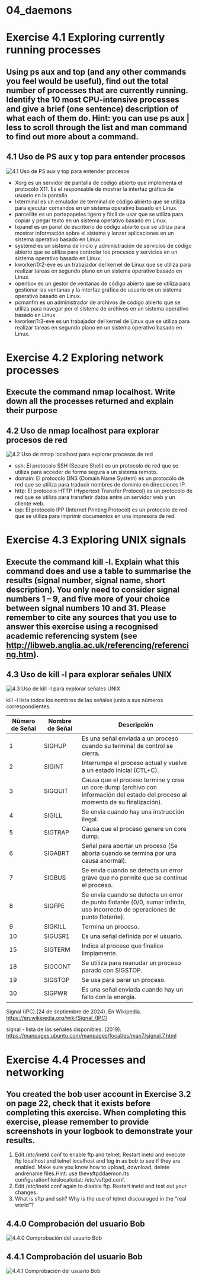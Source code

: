 # 04_daemons

# Exercise 4.1 Exploring currently running processes
## Using ps aux and top (and any other commands you feel would be useful), find out the total number of processes that are currently running. Identify the 10 most CPU-intensive processes and give a brief (one sentence) description of what each of them do. Hint: you can use ps aux | less to scroll through the list and man command to find out more about a command.

## 4.1 Uso de PS aux y top para entender procesos
![4.1 Uso de PS aux y top para entender procesos](https://github.com/jroddom0103/DESPLIEGUE/blob/master/Slackware/04_daemons/Capturas/4.1PSAuxTop.png)

- Xorg es un servidor de pantalla de código abierto que implementa el protocolo X11. Es el responsable de mostrar la interfaz gráfica de usuario en la pantalla.
- lxterminal es un emulador de terminal de código abierto que se utiliza para ejecutar comandos en un sistema operativo basado en Linux.
- parcellite es un portapapeles ligero y fácil de usar que se utiliza para copiar y pegar texto en un sistema operativo basado en Linux.
- lxpanel es un panel de escritorio de código abierto que se utiliza para mostrar información sobre el sistema y lanzar aplicaciones en un sistema operativo basado en Linux.
- systemd es un sistema de inicio y administración de servicios de código abierto que se utiliza para controlar los procesos y servicios en un sistema operativo basado en Linux.
- kworker/0:2-eve es un trabajador del kernel de Linux que se utiliza para realizar tareas en segundo plano en un sistema operativo basado en Linux.
- openbox es un gestor de ventanas de código abierto que se utiliza para gestionar las ventanas y la interfaz gráfica de usuario en un sistema operativo basado en Linux.
- pcmanfm es un administrador de archivos de código abierto que se utiliza para navegar por el sistema de archivos en un sistema operativo basado en Linux.
- kworker/1:3-eve es un trabajador del kernel de Linux que se utiliza para realizar tareas en segundo plano en un sistema operativo basado en Linux.

# Exercise 4.2 Exploring network processes
## Execute the command nmap localhost. Write down all the processes returned and explain their purpose

## 4.2 Uso de nmap localhost para explorar procesos de red
![4.2 Uso de nmap localhost para explorar procesos de red](https://github.com/jroddom0103/DESPLIEGUE/blob/master/Slackware/04_daemons/Capturas/4.2NMapLH.png)

- ssh: El protocolo SSH (Secure Shell) es un protocolo de red que se utiliza para acceder de forma segura a un sistema remoto.
- domain: El protocolo DNS (Domain Name System) es un protocolo de red que se utiliza para traducir nombres de dominio en direcciones IP.
- http: El protocolo HTTP (Hypertext Transfer Protocol) es un protocolo de red que se utiliza para transferir datos entre un servidor web y un cliente web.
- ipp: El protocolo IPP (Internet Printing Protocol) es un protocolo de red que se utiliza para imprimir documentos en una impresora de red.

# Exercise 4.3 Exploring UNIX signals
## Execute the command kill -l. Explain what this command does and use a table to summarise the results (signal number, signal name, short description). You only need to consider signal numbers 1 – 9, and five more of your choice between signal numbers 10 and 31. Please remember to cite any sources that you use to answer this exercise using a recognised academic referencing system (see http://libweb.anglia.ac.uk/referencing/referencing.htm).

## 4.3 Uso de kill -l para explorar señales UNIX
![4.3 Uso de kill -l para explorar señales UNIX](https://github.com/jroddom0103/DESPLIEGUE/blob/master/Slackware/04_daemons/Capturas/4.3KillL.png)

kill -l lista todos los nombres de las señales junto a sus números correspondientes.

| Número de Señal | Nombre de Señal |                                                       Descripción                                                                 |
| --------------- |  -------------  | --------------------------------------------------------------------------------------------------------------------------------- |
|        1        |     SIGHUP      | Es una señal enviada a un proceso cuando su terminal de control se cierra.                                                        |
|        2        |     SIGINT      | Interrumpe el proceso actual y vuelve a un estado inicial (CTL+C).                                                                |
|        3        |     SIGQUIT     | Causa que el proceso termine y crea un core dump (archivo con información del estado del proceso al momento de su finalización).  |
|        4        |     SIGILL      | Se envía cuando hay una instrucción ilegal.                                                                                       |
|        5        |     SIGTRAP     | Causa que el proceso genere un core dump.                                                                                         |
|        6        |     SIGABRT     | Señal para abortar un proceso (Se aborta cuando se termina por una causa anormal).                                                |
|        7        |     SIGBUS      | Se envía cuando se detecta un error grave que no permite que se continue el proceso.                                              |
|        8        |     SIGFPE      | Se envía cuando se detecta un error de punto flotante (0/0, sumar infinito, uso incorrecto de operaciones de punto flotante).     |
|        9        |     SIGKILL     | Termina un proceso.                                                                                                               |
|       10        |     SIGUSR1     | Es una señal definida por el usuario.                                                                                             |
|       15        |     SIGTERM     | Indica al proceso que finalice limpiamente.                                                                                       |
|       18        |     SIGCONT     | Se utiliza para reanudar un proceso parado con SIGSTOP.                                                                           |
|       19        |     SIGSTOP     | Se usa para parar un proceso.                                                                                                     |
|       30        |     SIGPWR      | Es una señal enviada cuando hay un fallo con la energía.                                                                          |

Signal (IPC).(24 de septiembre de 2024). En Wikipedia.  
https://en.wikipedia.org/wiki/Signal_(IPC)

signal - lista de las señales disponibles. (2019).
https://manpages.ubuntu.com/manpages/focal/es/man7/signal.7.html

# Exercise 4.4 Processes and networking
## You created the bob user account in Exercise 3.2 on page 22, check that it exists before completing this exercise. When completing this exercise, please remember to provide screenshots in your logbook to demonstrate your results.
1. Edit /etc/inetd.conf to enable ftp and telnet. Restart inetd and execute ftp localhost and telnet
localhost and log in as bob to see if they are enabled. Make sure you know how to upload, download,
delete andrename files.Hint: use thevsftpddaemon.Its configurationfileislocatedat: /etc/vsftpd.conf.
2. Edit /etc/inetd.conf again to disable ftp. Restart inetd and test out your changes.
3. What is sftp and ssh? Why is the use of telnet discouraged in the “real world”?

## 4.4.0 Comprobación del usuario Bob
![4.4.0 Comprobación del usuario Bob](https://github.com/jroddom0103/DESPLIEGUE/blob/master/Slackware/04_daemons/Capturas/4.4.0ComprobacionBob.png)

## 4.4.1 Comprobación del usuario Bob
![4.4.1 Comprobación del usuario Bob](https://github.com/jroddom0103/DESPLIEGUE/blob/master/Slackware/04_daemons/Capturas/4.4.1ComprobacionBob.png)
